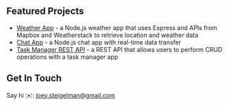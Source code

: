 <!-- <p>
<img src="https://user-images.githubusercontent.com/65603938/168372216-6e7e26f8-e6ff-4759-bbcf-4afb1093dca6.png" alt="html" width="160"/>
</p>
 -->
<!-- ## About Me
Hi, I'm Joey 👋 I’m an artist-turned-developer. I recently had the opportunity to attend the Recurse Center, where I focused on using the MERN stack (MongoDB, Express.js, React.js, Node.js) and building full-stack applications. I have a keen eye for detail, design, and user usability, and love the satisfaction that comes with driving projects from concept to delivery.  -->

<!-- ## Languages and Tools
<p>
<img src="https://user-images.githubusercontent.com/65603938/168308670-5a69e7cc-613e-4877-b7d5-81583de9fb15.png" alt="html" width="50"/>
<img src="https://user-images.githubusercontent.com/65603938/168308672-0594b9ff-4ca1-4bbb-8550-ac312a0e918a.png" alt="css" width="50"/>
<img src="https://user-images.githubusercontent.com/65603938/168308674-f24d6939-8693-473e-9143-032b0f7c77ef.png" alt="javascript" width="50"/>
<img src="https://user-images.githubusercontent.com/65603938/168307579-198ad2b8-441e-4a10-9896-19d7a9b7af92.png" alt="figma" width="50"/>
</p> -->

## Featured Projects
* [Weather App](https://github.com/jsteigelman/node-weather-app) - a Node.js weather app that uses Express and APIs from Mapbox and Weatherstack to retrieve location and weather data
* [Chat App](https://github.com/jsteigelman/chat-app) - a Node.js chat app with real-time data transfer
* [Task Manager REST API](https://github.com/jsteigelman/node-task-manager) - a REST API that allows users to perform CRUD operations with a task manager app

## Get In Touch
Say hi ✉️: [joey.steigelman@gmail.com](mailto:joey.steigelman@gmail.com?subject=Hello)

<!--
**jsteigelman/jsteigelman** is a ✨ _special_ ✨ repository because its `README.md` (this file) appears on your GitHub profile.

Here are some ideas to get you started:

- 🔭 I’m currently working on ...
- 🌱 I’m currently learning ...
- 👯 I’m looking to collaborate on ...
- 🤔 I’m looking for help with ...
- 💬 Ask me about ...
- 📫 How to reach me: ...
- 😄 Pronouns: ...
- ⚡ Fun fact: ...

![figma](https://user-images.githubusercontent.com/65603938/168307691-48c7221a-e71e-4706-b0a7-0d41f1435de7.png)


-->


